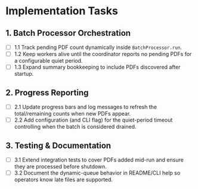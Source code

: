 # Implementation Tasks

## 1. Batch Processor Orchestration

- [ ] 1.1 Track pending PDF count dynamically inside `BatchProcessor.run`.
- [ ] 1.2 Keep workers alive until the coordinator reports no pending PDFs for a configurable quiet period.
- [ ] 1.3 Expand summary bookkeeping to include PDFs discovered after startup.

## 2. Progress Reporting

- [ ] 2.1 Update progress bars and log messages to refresh the total/remaining counts when new PDFs appear.
- [ ] 2.2 Add configuration (and CLI flag) for the quiet-period timeout controlling when the batch is considered drained.

## 3. Testing & Documentation

- [ ] 3.1 Extend integration tests to cover PDFs added mid-run and ensure they are processed before shutdown.
- [ ] 3.2 Document the dynamic-queue behavior in README/CLI help so operators know late files are supported.
